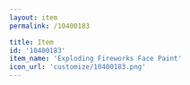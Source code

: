```yaml
---
layout: item
permalink: /10400183

title: Item
id: '10400183'
item_name: 'Exploding Fireworks Face Paint'
icon_url: 'customize/10400183.png'
---
```

